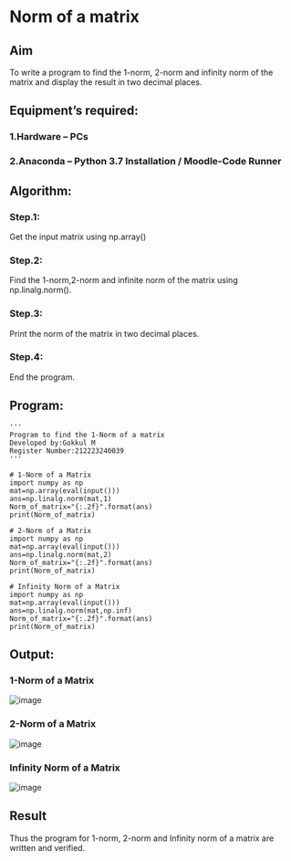 # Norm of a matrix
## Aim
To write a program to find the 1-norm, 2-norm and infinity norm of the matrix and display the result in two decimal places.
## Equipment’s required:
### 1.Hardware – PCs
### 2.Anaconda – Python 3.7 Installation / Moodle-Code Runner
## Algorithm:
### Step.1:
Get the input matrix using np.array()   
### Step.2:
Find the 1-norm,2-norm and infinite norm of the matrix using np.linalg.norm().
### Step.3:
Print the norm of the matrix in two decimal places.
### Step.4:
End the program.
## Program:
```
'''
Program to find the 1-Norm of a matrix
Developed by:Gokkul M
Register Number:212223240039
'''
```
```
# 1-Norm of a Matrix
import numpy as np
mat=np.array(eval(input()))
ans=np.linalg.norm(mat,1)
Norm_of_matrix="{:.2f}".format(ans)
print(Norm_of_matrix)
```
```
# 2-Norm of a Matrix
import numpy as np
mat=np.array(eval(input()))
ans=np.linalg.norm(mat,2)
Norm_of_matrix="{:.2f}".format(ans)
print(Norm_of_matrix)
```
```
# Infinity Norm of a Matrix
import numpy as np
mat=np.array(eval(input()))
ans=np.linalg.norm(mat,np.inf)
Norm_of_matrix="{:.2f}".format(ans)
print(Norm_of_matrix)
```
## Output:
### 1-Norm of a Matrix
![image](https://github.com/Gokkul-M/Norm-of-a-matrix/assets/144870543/b8c4aa54-21e0-47e7-b9d8-75ce8d0abc2b)
### 2-Norm of a Matrix
![image](https://github.com/Gokkul-M/Norm-of-a-matrix/assets/144870543/866c83ad-fb38-458c-8392-b44b58d7e351)
### Infinity Norm of a Matrix
![image](https://github.com/Gokkul-M/Norm-of-a-matrix/assets/144870543/0683e26e-b63f-4d40-98e4-cf22084f6177)
## Result
Thus the program for 1-norm, 2-norm and Infinity norm of a matrix are written and verified.
